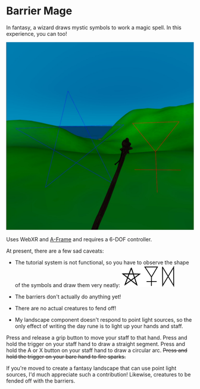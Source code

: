 # Barrier Mage
In fantasy, a wizard draws mystic symbols to work a magic spell.
In this experience, you can too!

![pentagram & brimstone screenshot](assets/pentagram-brimstone.jpg)

Uses WebXR and [A-Frame](https://aframe.io) and requires a 6-DOF controller.

At present, there are a few sad caveats:
* The tutorial system is not functional, so you have to observe the shape of the symbols and draw them very neatly: ![mystic symbols](assets/symbols.png)

* The barriers don't actually do anything yet!
* There are no actual creatures to fend off!
* My landscape component doesn't respond to point light sources, so the only effect of writing the day rune is to light up your hands and staff.



Press and release a grip button to move your staff to that hand.
Press and hold the trigger on your staff hand to draw a straight segment.
Press and hold the A or X button on your staff hand to draw a circular arc.
~~Press and hold the trigger on your bare hand to fire sparks.~~


If you're moved to create a fantasy landscape that can use point light sources, I'd much appreciate such a contribution!
Likewise, creatures to be fended off with the barriers. 
